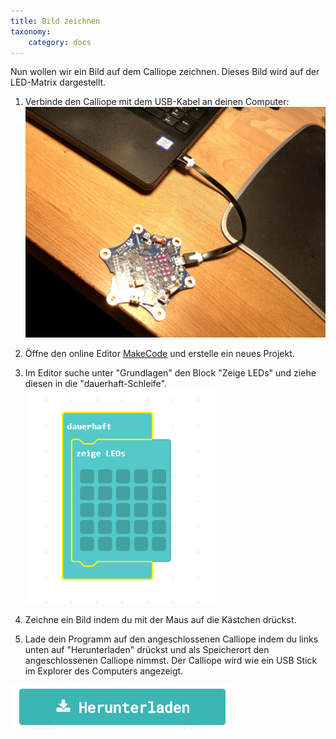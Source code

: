 ```yaml
---
title: Bild zeichnen
taxonomy:
    category: docs
---
```


Nun wollen wir ein Bild auf dem Calliope zeichnen. Dieses Bild wird auf der LED-Matrix dargestellt.

1. Verbinde den Calliope mit dem USB-Kabel an deinen Computer:
![alt](../../../../images/IMGpc.jpg)

2. Öffne den online Editor [MakeCode](https://makecode.calliope.cc/) und erstelle ein neues Projekt.

3. Im Editor suche unter "Grundlagen" den Block "Zeige LEDs" und ziehe diesen in die "dauerhaft-Schleife".
![alt](./calli.png)

4. Zeichne ein Bild indem du mit der Maus auf die Kästchen drückst.

5. Lade dein Programm auf den angeschlossenen Calliope indem du links unten auf "Herunterladen" drückst und als Speicherort den angeschlossenen Calliope nimmst.
Der Calliope wird wie ein USB Stick im Explorer des Computers angezeigt.

![alt](./down.png)